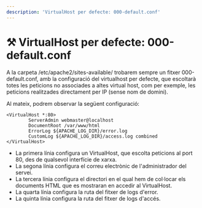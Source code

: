 ```yaml
---
description: 'VirtualHost per defecte: 000-default.conf'
---
```


# ⚒ VirtualHost per defecte: 000-default.conf

A la carpeta /etc/apache2/sites-available/ trobarem sempre un fitxer 000-default.conf, amb la configuració del virtualhost per defecte, que escoltarà totes les peticions no associades a altes virtual host, com per exemple, les peticions realitzades directament per IP (sense nom de domini).

Al mateix, podrem observar la següent configuració:

```apacheconf
<VirtualHost *:80>
        ServerAdmin webmaster@localhost
        DocumentRoot /var/www/html
        ErrorLog ${APACHE_LOG_DIR}/error.log
        CustomLog ${APACHE_LOG_DIR}/access.log combined
</VirtualHost>
```

* La primera línia configura un VirtualHost, que escolta peticions al port 80, des de qualsevol interfície de xarxa.
* La segona línia configura el correu electrònic de l'administrador del servei.&#x20;
* La tercera línia configura el directori en el qual hem de col·locar els documents HTML que es mostraran en accedir al VirtualHost.
* La quarta línia configura la ruta del fitxer de logs d'error.
* La quinta línia configura la ruta del fitxer de logs d'accés.
